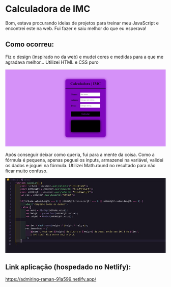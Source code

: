 # Calculadora de IMC

Bom, estava procurando ideias de projetos para treinar meu JavaScript e encontrei este na web. Fui fazer e saiu melhor do que eu esperava!

## Como ocorreu:

Fiz o design (inspirado no da web) e mudei cores e medidas para a que me agradava melhor... Utilizei HTML e CSS puro

<img src="./images/calc_imc.jpeg">

Após conseguir deixar como queria, fui para a mente da coisa.
Como a fórmula é pequena, apenas peguei os inputs, armazenei na variável, validei os dados e joguei na fórmula. Utilizei Math.round no resultado para não ficar muito confuso.

<img src="./images/cod_calc_imc.jpeg">

## Link aplicação (hospedado no Netlify):

https://admiring-raman-91a599.netlify.app/